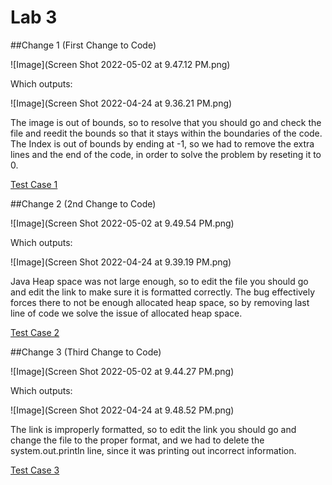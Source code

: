 # Lab 3 

##Change 1 (First Change to Code)

![Image](Screen Shot 2022-05-02 at 9.47.12 PM.png)

Which outputs:

![Image](Screen Shot 2022-04-24 at 9.36.21 PM.png)

The image is out of bounds, so to resolve that
you should go and check the file and reedit the bounds
so that it stays within the boundaries of the code. The Index
is out of bounds by ending at -1, so we had to remove the extra lines
and the end of the code, in order to solve the problem by reseting it to 0.

[Test Case 1](https://github.com/anhongalk/Lab-Report-2/commit/8fa585e5a0919fb05a2eaaa994d13612bc39653d)

##Change 2 (2nd Change to Code)

![Image](Screen Shot 2022-05-02 at 9.49.54 PM.png)

Which outputs:

![Image](Screen Shot 2022-04-24 at 9.39.19 PM.png)

Java Heap space was not large enough, so to edit the 
file you should go and edit the link to make sure it 
is formatted correctly. The bug effectively forces there to
not be enough allocated heap space, so by removing last line of code
we solve the issue of allocated heap space.

[Test Case 2](https://github.com/anhongalk/Lab-Report-2/commit/8a4db9f357186b5b390921ac336dcbe49e3a9156)

##Change 3 (Third Change to Code)

![Image](Screen Shot 2022-05-02 at 9.44.27 PM.png)

Which outputs:

![Image](Screen Shot 2022-04-24 at 9.48.52 PM.png)

The link is improperly formatted, so to edit the link
you should go and change the file to the proper format, and we
had to delete the system.out.println line, since it was printing out
incorrect information.

[Test Case 3](https://github.com/anhongalk/Lab-Report-2/commit/aeb9a23b9ce87873da2c048654815ddec6375e0c)